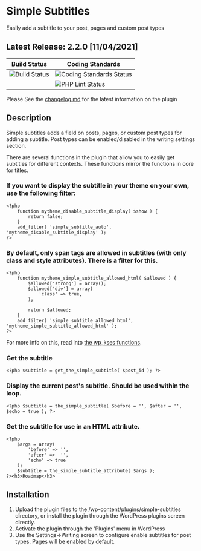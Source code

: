 # Simple Subtitles #

Easily add a subtitle to your post, pages and custom post types

## Latest Release: 2.2.0 [11/04/2021]

| Build Status                                                                                    | Coding Standards                                                                                         |
|-------------------------------------------------------------------------------------------------|----------------------------------------------------------------------------------------------------------|
| ![Build Status](https://github.com/linchpin/simple-subtitles/actions/workflows/release.yml/badge.svg) | ![Coding Standards Status](https://github.com/linchpin/simple-subtitles/actions/workflows/phpcs.yml/badge.svg) |
|                                                                                                 | ![PHP Lint Status](https://github.com/linchpin/simple-subtitles/actions/workflows/phpcbf.yml/badge.svg)        |

Please See the [changelog.md](CHANGELOG.md) for the latest information on the plugin

## Description ##

Simple subtitles adds a field on posts, pages, or custom post types for adding a subtitle. Post types can be enabled/disabled in the writing settings section.

There are several functions in the plugin that allow you to easily get subtitles for different contexts. These functions mirror the functions in core for titles.

### If you want to display the subtitle in your theme on your own, use the following filter: ###

	<?php
	    function mytheme_disable_subtitle_display( $show ) {
	        return false;
	    }
	    add_filter( 'simple_subtitle_auto', 'mytheme_disable_subtitle_display' );
	?>

### By default, only span tags are allowed in subtitles (with only class and style attributes). There is a filter for this. ###

	<?php
	    function mytheme_simple_subtitle_allowed_html( $allowed ) {
	        $allowed['strong'] = array();
	        $allowed['div'] = array(
	            'class' => true,
	        );

	        return $allowed;
	    }
	    add_filter( 'simple_subtitle_allowed_html', 'mytheme_simple_subtitle_allowed_html' );
	?>

For more info on this, read into [the wp_kses functions](https://codex.wordpress.org/Function_Reference/wp_kses).

### Get the subtitle ###

	<?php $subtitle = get_the_simple_subtitle( $post_id ); ?>

### Display the current post's subtitle. Should be used within the loop. ###

	<?php $subtitle = the_simple_subtitle( $before = '', $after = '', $echo = true ); ?>

### Get the subtitle for use in an HTML attribute. ###

	<?php
	    $args = array(
	        'before' => '',
	        'after' =>  '',
	        'echo' => true
	    );
	    $subtitle = the_simple_subtitle_attribute( $args );
	?><h3>Roadmap</h3>

## Installation ##

1. Upload the plugin files to the /wp-content/plugins/simple-subtitles directory, or install the plugin through the WordPress plugins screen directly.
2. Activate the plugin through the 'Plugins' menu in WordPress
3. Use the Settings->Writing screen to configure enable subtitles for post types. Pages will be enabled by default.